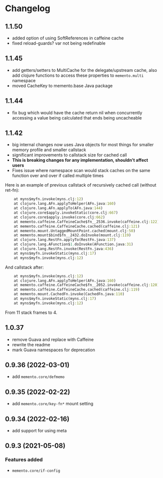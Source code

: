 # Changelog

## 1.1.50

- added option of using SoftReferences in caffeine cache
- fixed reload-guards? var not being redefinable

## 1.1.45

- add getters/setters to MultiCache for the delegate/upstream cache, also add clojure functions to access these properties to `memento.multi` namespace
- moved CacheKey to memento.base Java package

## 1.1.44

- fix bug which would have the cache return nil when concurrently accessing a value being calculated that ends being uncacheable

## 1.1.42
- big internal changes now uses Java objects for most things for smaller memory profile and smaller callstack
- significant improvements to callstack size for cached call
- **This is breaking changes for any implementation, shouldn't affect users**
- Fixes issue where namespace scan would stack caches on the same function over and over if called multiple times

Here is an example of previous callstack of recursively cached call (without ret-fn):
```clojure
	at myns$myfn.invoke(myns.clj:12)
	at clojure.lang.AFn.applyToHelper(AFn.java:160)
	at clojure.lang.AFn.applyTo(AFn.java:144)
	at clojure.core$apply.invokeStatic(core.clj:667)
	at clojure.core$apply.invoke(core.clj:662)
	at memento.caffeine.CaffeineCache$fn__2536.invoke(caffeine.clj:122)
	at memento.caffeine.CaffeineCache.cached(caffeine.clj:121)
	at memento.mount.UntaggedMountPoint.cached(mount.clj:50)
	at memento.mount$bind$fn__2432.doInvoke(mount.clj:119)
	at clojure.lang.RestFn.applyTo(RestFn.java:137)
	at clojure.lang.AFunction$1.doInvoke(AFunction.java:31)
	at clojure.lang.RestFn.invoke(RestFn.java:436)
	at myns$myfn.invokeStatic(myns.clj:17)
	at myns$myfn.invoke(myns.clj:12)
```

And callstack after:
```clojure
	at myns$myfn.invoke(myns.clj:12)
	at clojure.lang.AFn.applyToHelper(AFn.java:160)
	at memento.caffeine.CaffeineCache$fn__2052.invoke(caffeine.clj:120)
	at memento.caffeine.CaffeineCache.cached(caffeine.clj:119)
	at memento.mount.CachedFn.invoke(CachedFn.java:110)
	at myns$myfn.invokeStatic(myns.clj:17)
	at myns$myfn.invoke(myns.clj:12)
```

From 11 stack frames to 4.

## 1.0.37
- remove Guava and replace with Caffeine
- rewrite the readme
- mark Guava namespaces for deprecation

## 0.9.36 (2022-03-01)
- add `memento.core/defmemo`

## 0.9.35 (2022-02-22)
- add `memento.core/key-fn*` mount setting

## 0.9.34 (2022-02-16)
- add support for using meta 

## 0.9.3 (2021-05-08)
### Features added
- `memento.core/if-config`
